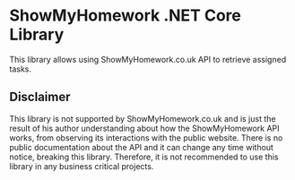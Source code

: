 # ShowMyHomework .NET Core Library
This library allows using ShowMyHomework.co.uk API to retrieve assigned tasks.

## Disclaimer
This library is not supported by ShowMyHomework.co.uk and is just the result of his author understanding about how the ShowMyHomework API works, 
from observing its interactions with the public website. There is no public documentation about the API and it can change any time
without notice, breaking this library. Therefore, it is not recommended to use this library in any business critical projects.